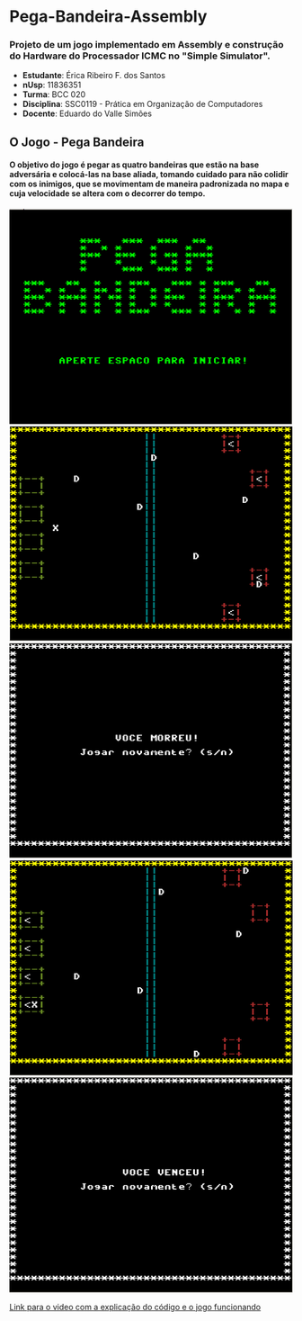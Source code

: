 # Pega-Bandeira-Assembly
### Projeto de um jogo implementado em Assembly e construção do Hardware do Processador ICMC no "Simple Simulator".

* __Estudante__: Érica Ribeiro F. dos Santos 
* __nUsp__: 11836351
* __Turma__: BCC 020
* __Disciplina__:  SSC0119 - Prática em Organização de Computadores
* __Docente__: Eduardo do Valle Simões

## O Jogo - Pega Bandeira
#### O objetivo do jogo é pegar as quatro bandeiras que estão na base adversária e colocá-las na base aliada, tomando cuidado para não colidir com os inimigos, que se movimentam de maneira padronizada no mapa e cuja velocidade se altera com o decorrer do tempo. 
![Alt text](https://github.com/ericarfs/Pega-Bandeira-Assembly/blob/main/imagem_jogo1.PNG?raw=true  "Tela inicial do jogo")
![Alt text](https://github.com/ericarfs/Pega-Bandeira-Assembly/blob/main/imagem_jogo2.PNG?raw=true  "Mapa do jogo")
![Alt text](https://github.com/ericarfs/Pega-Bandeira-Assembly/blob/main/imagem_jogo3.PNG?raw=true  "Tela de derrota")
![Alt text](https://github.com/ericarfs/Pega-Bandeira-Assembly/blob/main/imagem_jogo5.PNG?raw=true  "Bandeiras na base")
![Alt text](https://github.com/ericarfs/Pega-Bandeira-Assembly/blob/main/imagem_jogo4.PNG?raw=true  "Tela de vitória")

[Link para o video com a explicação do código e o jogo funcionando](https://youtu.be/)


